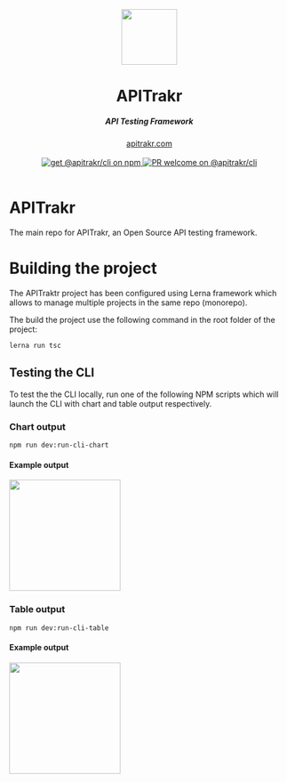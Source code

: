 <div align="center">
     <img src="https://github.com/apitrakr/apitrakr/assets/905984/09047b1d-f10d-463a-ba50-214d16d42f5a" width=100 />
</div>
<div align="center">
    <h1 align="center">APITrakr</h1>
    <h5>API Testing Framework</h5>
</div> 

<div align="center">
  <a href="https://apitrakr.com?ref=github">apitrakr.com</a>
</div>
<br/>

<div align="center">
 <a href="https://www.npmjs.com/package/@apitrakr/cli" target="_blank">
      <img src="https://img.shields.io/npm/v/@apitrakr/cli?label=npm&style=flat" alt="get @apitrakr/cli on npm">
    </a>
        <span align="center">
 <a href="https://www.npmjs.com/package/@apitrakr/cli" target="_blank">
      <img src="https://img.shields.io/badge/PR-welcome-brightgreen.svg?style=flat" alt="PR welcome on @apitrakr/cli" /> </a>
    </span>
     </div>
 
     
    
</div>

<br/>


# APITrakr
The main repo for APITrakr, an Open Source API testing framework.

# Building the project

The APITraktr project has been configured using Lerna framework which allows to manage multiple projects in the same repo (monorepo).

The build the project use the following command in the root folder of the project:

```
lerna run tsc
```

## Testing the CLI

To test the the CLI locally, run one of the following NPM scripts which will launch the CLI with chart and table output respectively.

### Chart output

```
npm run dev:run-cli-chart 
```

#### Example output

<img src="https://github.com/apitrakr/apitrakr/assets/905984/5965f5d5-6583-418a-ba9a-33b8dc8a2c18" width=200 />


### Table output

```
npm run dev:run-cli-table 
```

#### Example output

<img src="https://github.com/apitrakr/apitrakr/assets/905984/653a1557-a0d8-4c6c-b8eb-1be2747c1512" width=200 />





